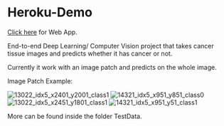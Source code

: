 # Heroku-Demo

[Click here](https://breast-cancer-detector1.herokuapp.com/) for Web App.

End-to-end Deep Learning/ Computer Vision project that takes cancer tissue images and predicts whether it has cancer or not.

Currently it work with an image patch and predicts on the whole image.

Image Patch Example:


![13022_idx5_x2401_y2001_class1](https://user-images.githubusercontent.com/78687109/140641084-9d14a03d-a998-484e-9459-4c5827051a85.png)
![14321_idx5_x951_y851_class0](https://user-images.githubusercontent.com/78687109/140641099-388ec563-de20-4bad-98ae-1180e84f29b2.png)
![13022_idx5_x2451_y1801_class1](https://user-images.githubusercontent.com/78687109/140641100-ba62389e-7237-4933-a757-4f9a5b5ba2c0.png)
![14321_idx5_x951_y51_class1](https://user-images.githubusercontent.com/78687109/140641101-229fdc3f-3016-4432-830c-8abfe74d9bff.png)

More can be found inside the folder TestData.
